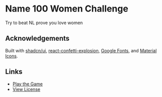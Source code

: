 # Name 100 Women Challenge

Try to beat NL prove you love women

## Acknowledgements

Built with [shadcn/ui](https://ui.shadcn.com/), [react-confetti-explosion](https://www.npmjs.com/package/react-confetti-explosion), [Google Fonts](https://fonts.google.com/), and [Material Icons](https://fonts.google.com/icons).

## Links

- [Play the Game](https://100.jamino.me)
- [View License](LICENSE)
